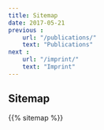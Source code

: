 ```yaml
---
title: Sitemap
date: 2017-05-21
previous :
    url: "/publications/"
    text: "Publications"
next :
    url: "/imprint/"
    text: "Imprint"
---
```


## Sitemap

{{% sitemap %}}
